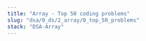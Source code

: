 ```yaml
---
title: "Array - Top 50 coding problems"
slug: "dsa/0_ds/2_array/0_top_50_problems"
stack: "DSA-Array"
---
```


